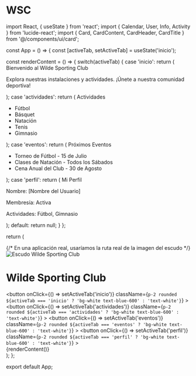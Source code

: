 # WSC
import React, { useState } from 'react';
import { Calendar, User, Info, Activity } from 'lucide-react';
import { Card, CardContent, CardHeader, CardTitle } from '@/components/ui/card';

const App = () => {
  const [activeTab, setActiveTab] = useState('inicio');

  const renderContent = () => {
    switch(activeTab) {
      case 'inicio':
        return (
          <Card className="mt-4">
            <CardHeader>
              <CardTitle>Bienvenido al Wilde Sporting Club</CardTitle>
            </CardHeader>
            <CardContent>
              <p>Explora nuestras instalaciones y actividades. ¡Únete a nuestra comunidad deportiva!</p>
            </CardContent>
          </Card>
        );
      case 'actividades':
        return (
          <Card className="mt-4">
            <CardHeader>
              <CardTitle>Actividades</CardTitle>
            </CardHeader>
            <CardContent>
              <ul>
                <li>Fútbol</li>
                <li>Básquet</li>
                <li>Natación</li>
                <li>Tenis</li>
                <li>Gimnasio</li>
              </ul>
            </CardContent>
          </Card>
        );
      case 'eventos':
        return (
          <Card className="mt-4">
            <CardHeader>
              <CardTitle>Próximos Eventos</CardTitle>
            </CardHeader>
            <CardContent>
              <ul>
                <li>Torneo de Fútbol - 15 de Julio</li>
                <li>Clases de Natación - Todos los Sábados</li>
                <li>Cena Anual del Club - 30 de Agosto</li>
              </ul>
            </CardContent>
          </Card>
        );
      case 'perfil':
        return (
          <Card className="mt-4">
            <CardHeader>
              <CardTitle>Mi Perfil</CardTitle>
            </CardHeader>
            <CardContent>
              <p>Nombre: [Nombre del Usuario]</p>
              <p>Membresía: Activa</p>
              <p>Actividades: Fútbol, Gimnasio</p>
            </CardContent>
          </Card>
        );
      default:
        return null;
    }
  };

  return (
    <div className="max-w-md mx-auto mt-8 p-4 bg-white">
      <div className="flex items-center justify-center mb-4">
        {/* En una aplicación real, usaríamos la ruta real de la imagen del escudo */}
        <img src="/api/placeholder/100/100" alt="Escudo Wilde Sporting Club" className="w-16 h-16 mr-4" />
        <h1 className="text-2xl font-bold text-blue-600">Wilde Sporting Club</h1>
      </div>
      <div className="flex justify-around mb-4 bg-blue-600 rounded-lg p-2">
        <button 
          onClick={() => setActiveTab('inicio')}
          className={`p-2 rounded ${activeTab === 'inicio' ? 'bg-white text-blue-600' : 'text-white'}`}
        >
          <Info size={24} />
        </button>
        <button 
          onClick={() => setActiveTab('actividades')}
          className={`p-2 rounded ${activeTab === 'actividades' ? 'bg-white text-blue-600' : 'text-white'}`}
        >
          <Activity size={24} />
        </button>
        <button 
          onClick={() => setActiveTab('eventos')}
          className={`p-2 rounded ${activeTab === 'eventos' ? 'bg-white text-blue-600' : 'text-white'}`}
        >
          <Calendar size={24} />
        </button>
        <button 
          onClick={() => setActiveTab('perfil')}
          className={`p-2 rounded ${activeTab === 'perfil' ? 'bg-white text-blue-600' : 'text-white'}`}
        >
          <User size={24} />
        </button>
      </div>
      {renderContent()}
    </div>
  );
};

export default App;
